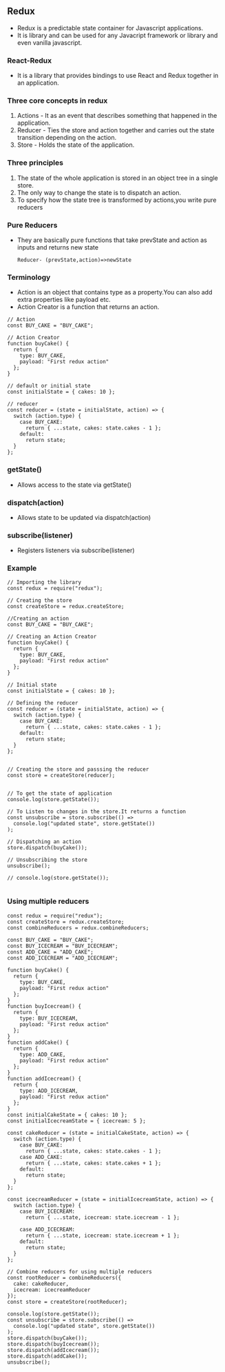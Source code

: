 ## Redux

- Redux is a predictable state container for Javascript applications.
- It is library and can be used for any Javacript framework or library and even vanilla javascript.

### React-Redux

- It is a library that provides bindings to use React and Redux together in an application.


### Three core concepts in redux

1. Actions - It as an event that describes something that happened in the application.
2. Reducer - Ties the store and action together and carries out the state transition depending on the action.
3. Store - Holds the state of the application.


### Three principles

1. The state of the whole application is stored in an object tree in a single store.
2. The only way to change the state is to dispatch an action.
3. To specify how the state tree is transformed by actions,you write pure reducers

### Pure Reducers

- They are basically pure functions that take prevState and action as inputs and returns new state

  ```
  Reducer- (prevState,action)=>newState
  ```
  
### Terminology

  - Action is an object that contains type as a property.You can also add extra properties like payload etc.
  - Action Creator is a function that returns an action.

```
// Action
const BUY_CAKE = "BUY_CAKE";

// Action Creator 
function buyCake() {
  return {
    type: BUY_CAKE,
    payload: "First redux action"
  };
}

// default or initial state
const initialState = { cakes: 10 };

// reducer
const reducer = (state = initialState, action) => {
  switch (action.type) {
    case BUY_CAKE:
      return { ...state, cakes: state.cakes - 1 };
    default:
      return state;
  }
};
```

### getState()

- Allows access to the state via getState()

### dispatch(action)

- Allows state to be updated via dispatch(action)

### subscribe(listener)

- Registers listeners via subscribe(listener)

### Example

```
// Importing the library
const redux = require("redux");

// Creating the store
const createStore = redux.createStore;

//Creating an action
const BUY_CAKE = "BUY_CAKE";

// Creating an Action Creator
function buyCake() {
  return {
    type: BUY_CAKE,
    payload: "First redux action"
  };
}

// Initial state
const initialState = { cakes: 10 };

// Defining the reducer 
const reducer = (state = initialState, action) => {
  switch (action.type) {
    case BUY_CAKE:
      return { ...state, cakes: state.cakes - 1 };
    default:
      return state;
  }
};


// Creating the store and passsing the reducer 
const store = createStore(reducer);


// To get the state of application
console.log(store.getState());

// To Listen to changes in the store.It returns a function 
const unsubscribe = store.subscribe(() =>
  console.log("updated state", store.getState())
);

// Dispatching an action
store.dispatch(buyCake());

// Unsubscribing the store
unsubscribe();

// console.log(store.getState());


```

### Using multiple reducers

```
const redux = require("redux");
const createStore = redux.createStore;
const combineReducers = redux.combineReducers;

const BUY_CAKE = "BUY_CAKE";
const BUY_ICECREAM = "BUY_ICECREAM";
const ADD_CAKE = "ADD_CAKE";
const ADD_ICECREAM = "ADD_ICECREAM";

function buyCake() {
  return {
    type: BUY_CAKE,
    payload: "First redux action"
  };
}
function buyIcecream() {
  return {
    type: BUY_ICECREAM,
    payload: "First redux action"
  };
}
function addCake() {
  return {
    type: ADD_CAKE,
    payload: "First redux action"
  };
}
function addIcecream() {
  return {
    type: ADD_ICECREAM,
    payload: "First redux action"
  };
}
const initialCakeState = { cakes: 10 };
const initialIcecreamState = { icecream: 5 };

const cakeReducer = (state = initialCakeState, action) => {
  switch (action.type) {
    case BUY_CAKE:
      return { ...state, cakes: state.cakes - 1 };
    case ADD_CAKE:
      return { ...state, cakes: state.cakes + 1 };
    default:
      return state;
  }
};

const icecreamReducer = (state = initialIcecreamState, action) => {
  switch (action.type) {
    case BUY_ICECREAM:
      return { ...state, icecream: state.icecream - 1 };

    case ADD_ICECREAM:
      return { ...state, icecream: state.icecream + 1 };
    default:
      return state;
  }
};

// Combine reducers for using multiple reducers
const rootReducer = combineReducers({
  cake: cakeReducer,
  icecream: icecreamReducer
});
const store = createStore(rootReducer);

console.log(store.getState());
const unsubscribe = store.subscribe(() =>
  console.log("updated state", store.getState())
);
store.dispatch(buyCake());
store.dispatch(buyIcecream());
store.dispatch(addIcecream());
store.dispatch(addCake());
unsubscribe();

```

